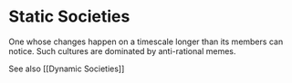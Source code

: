 # Static Societies 

One whose changes happen on a timescale longer than its members can notice. Such cultures are dominated by anti-rational memes.

See also [[Dynamic Societies]]